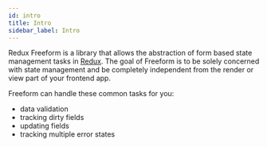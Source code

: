 ```yaml
---
id: intro
title: Intro
sidebar_label: Intro
---
```


Redux Freeform is a library that allows the abstraction of form based state
management tasks in [Redux](https://redux.js.org/). The goal of Freeform is to be
solely concerned with state management and be completely independent from the render
or view part of your frontend app.

Freeform can handle these common tasks for you:

- data validation
- tracking dirty fields
- updating fields
- tracking multiple error states
